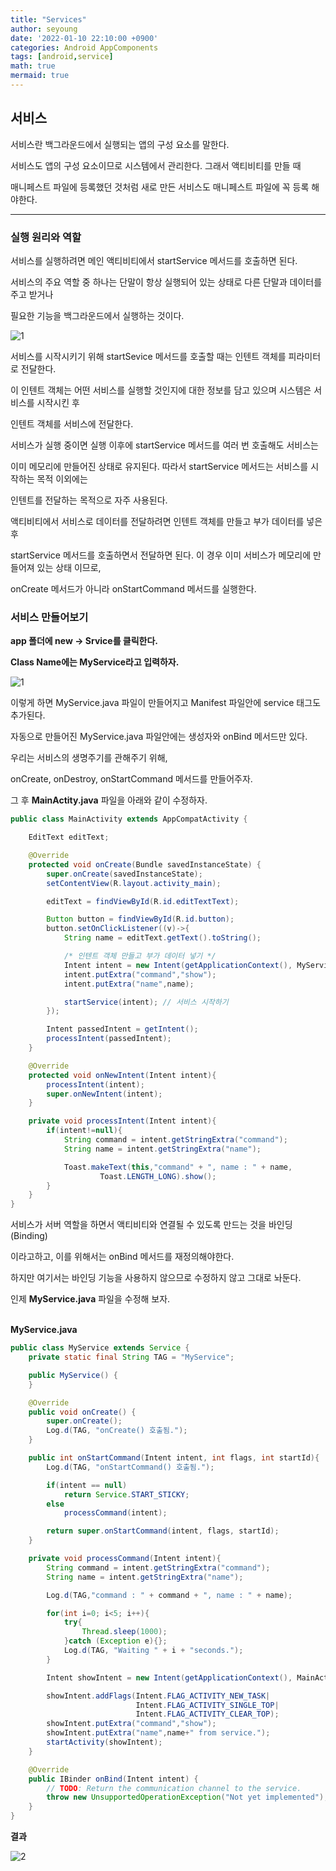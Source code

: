 ```yaml
---
title: "Services"
author: seyoung
date: '2022-01-10 22:10:00 +0900'
categories: Android AppComponents
tags: [android,service]
math: true
mermaid: true
---
```


## 서비스

서비스란 백그라운드에서 실행되는 앱의 구성 요소를 말한다.

서비스도 앱의 구성 요소이므로 시스템에서 관리한다. 그래서 액티비티를 만들 때 

매니페스트 파일에 등록했던 것처럼 새로 만든 서비스도 매니페스트 파일에 꼭 등록 해야한다.

---

### 실행 원리와 역할 

서비스를 실행하려면 메인 액티비티에서 startService 메서드를 호출하면 된다.

서비스의 주요 역할 중 하나는 단말이 항상 실행되어 있는 상태로 다른 단말과 데이터를 주고 받거나

필요한 기능을 백그라운드에서 실행하는 것이다.

![1](https://user-images.githubusercontent.com/54762273/148759048-74f20394-50bf-4499-abd4-72a3a7209281.PNG)

서비스를 시작시키기 위해 startSevice 메서드를 호출할 때는 인텐트 객체를 피라미터로 전달한다.

이 인텐트 객체는 어떤 서비스를 실행할 것인지에 대한 정보를 담고 있으며 시스템은 서비스를 시작시킨 후

인텐트 객체를 서비스에 전달한다. 

서비스가 실행 중이면 실행 이후에 startService 메서드를 여러 번 호출해도 서비스는 

이미 메모리에 만들어진 상태로 유지된다. 따라서 startService 메서드는 서비스를 시작하는 목적 이외에는

인텐트를 전달하는 목적으로 자주 사용된다.  

액티비티에서 서비스로 데이터를 전달하려면 인텐트 객체를 만들고 부가 데이터를 넣은후 

startService 메서드를 호출하면서 전달하면 된다. 이 경우 이미 서비스가 메모리에 만들어져 있는 상태 이므로,

onCreate 메서드가 아니라 onStartCommand 메서드를 실행한다.

### 서비스 만들어보기

**app 폴더에 new -> Srvice를 클릭한다.**

**Class Name에는 MyService라고 입력하자.**

![1](https://user-images.githubusercontent.com/54762273/148772914-d3f8298b-37af-4a72-87e1-7de868da598c.PNG)


이렇게 하면 MyService.java 파일이 만들어지고 Manifest 파일안에 service 태그도 추가된다.

자동으로 만들어진 MyService.java 파일안에는 생성자와 onBind 메서드만 있다.

우리는 서비스의 생명주기를 관해주기 위해,

 onCreate, onDestroy, onStartCommand 메서드를 만들어주자.

그 후 **MainActity.java** 파일을 아래와 같이 수정하자.

```java
public class MainActivity extends AppCompatActivity {

    EditText editText;

    @Override
    protected void onCreate(Bundle savedInstanceState) {
        super.onCreate(savedInstanceState);
        setContentView(R.layout.activity_main);

        editText = findViewById(R.id.editTextText);

        Button button = findViewById(R.id.button);
        button.setOnClickListener((v)->{
            String name = editText.getText().toString();

            /* 인텐트 객체 만들고 부가 데이터 넣기 */
            Intent intent = new Intent(getApplicationContext(), MyService.class);
            intent.putExtra("command","show");
            intent.putExtra("name",name);

            startService(intent); // 서비스 시작하기
        });

        Intent passedIntent = getIntent();
        processIntent(passedIntent);
    }

    @Override
    protected void onNewIntent(Intent intent){
        processIntent(intent);
        super.onNewIntent(intent);
    }

    private void processIntent(Intent intent){
        if(intent!=null){
            String command = intent.getStringExtra("command");
            String name = intent.getStringExtra("name");

            Toast.makeText(this,"command" + ", name : " + name,
                    Toast.LENGTH_LONG).show();
        }
    }
}
```

서비스가 서버 역할을 하면서 액티비티와 연결될 수 있도록 만드는 것을 바인딩(Binding)

이라고하고, 이를 위해서는 onBind 메서드를 재정의해야한다.

하지만 여기서는 바인딩 기능을 사용하지 않으므로 수정하지 않고 그대로 놔둔다.

인제 **MyService.java** 파일을 수정해 보자.
<br>
<br>

**MyService.java**
```java
public class MyService extends Service {
    private static final String TAG = "MyService";

    public MyService() {
    }

    @Override
    public void onCreate() {
        super.onCreate();
        Log.d(TAG, "onCreate() 호출됨.");
    }

    public int onStartCommand(Intent intent, int flags, int startId){
        Log.d(TAG, "onStartCommand() 호출됨.");

        if(intent == null)
            return Service.START_STICKY;
        else
            processCommand(intent);

        return super.onStartCommand(intent, flags, startId);
    }

    private void processCommand(Intent intent){
        String command = intent.getStringExtra("command");
        String name = intent.getStringExtra("name");

        Log.d(TAG,"command : " + command + ", name : " + name);

        for(int i=0; i<5; i++){
            try{
                Thread.sleep(1000);
            }catch (Exception e){};
            Log.d(TAG, "Waiting " + i + "seconds.");
        }

        Intent showIntent = new Intent(getApplicationContext(), MainActivity.class);

        showIntent.addFlags(Intent.FLAG_ACTIVITY_NEW_TASK|
                            Intent.FLAG_ACTIVITY_SINGLE_TOP|
                            Intent.FLAG_ACTIVITY_CLEAR_TOP);
        showIntent.putExtra("command","show");
        showIntent.putExtra("name",name+" from service.");
        startActivity(showIntent);
    }

    @Override
    public IBinder onBind(Intent intent) {
        // TODO: Return the communication channel to the service.
        throw new UnsupportedOperationException("Not yet implemented");
    }
}
```


**결과**

![2](https://user-images.githubusercontent.com/54762273/148769569-b3bea4e4-7fcf-4acb-b8f0-288468d5b47c.PNG)

